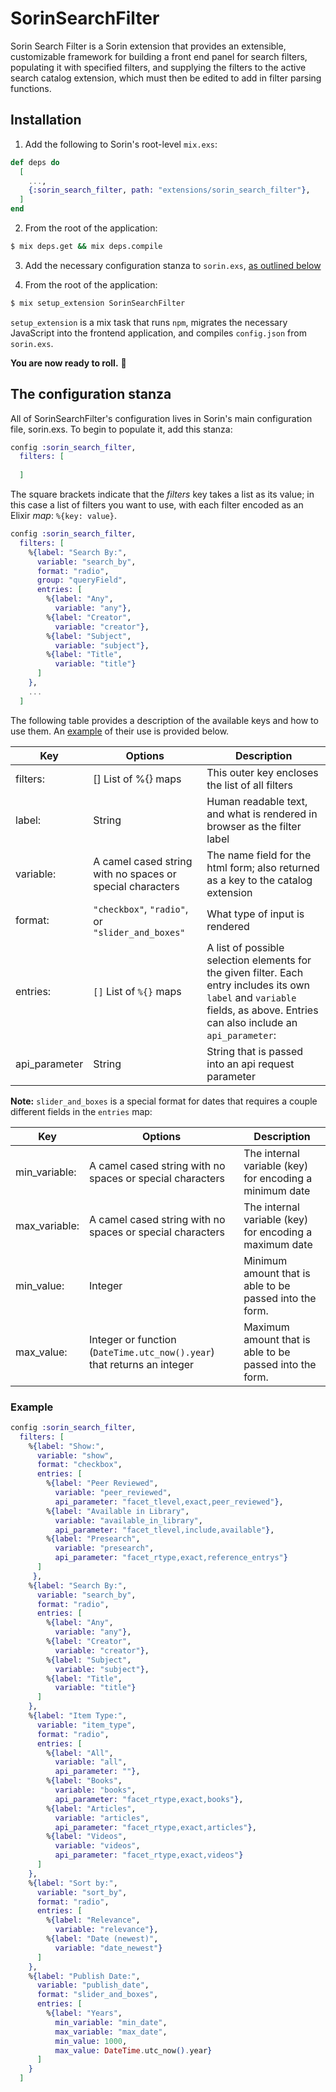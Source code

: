 # SorinSearchFilter

Sorin Search Filter is a Sorin extension that provides an extensible, customizable framework for building a front end panel for search filters, populating it with specified filters, and supplying the filters to the active search catalog extension, which must then be edited to add in filter parsing functions.

## Installation

1. Add the following to Sorin's root-level `mix.exs`:

```elixir
def deps do
  [
    ...,
    {:sorin_search_filter, path: "extensions/sorin_search_filter"},
  ]
end
```

2. From the root of the application:

```sh
$ mix deps.get && mix deps.compile
```

3. Add the necessary configuration stanza to `sorin.exs`, [as outlined below](#the-configuration-stanza)

4. From the root of the application:

```sh
$ mix setup_extension SorinSearchFilter
```

`setup_extension` is a mix task that runs `npm`, migrates the necessary JavaScript into the frontend application, and compiles `config.json` from `sorin.exs`.

**You are now ready to roll.** :red_car:

## The configuration stanza

All of SorinSearchFilter's configuration lives in Sorin's main configuration file, sorin.exs. To begin to populate it, add this stanza:

```elixir
config :sorin_search_filter,
  filters: [
  
  ]
```

The square brackets indicate that the _filters_ key takes a list as its value; in this case a list of filters you want to use, with each filter encoded as an Elixir _map_: `%{key: value}`.

```elixir
config :sorin_search_filter,
  filters: [
    %{label: "Search By:",
      variable: "search_by",
      format: "radio",
      group: "queryField",
      entries: [
        %{label: "Any",
          variable: "any"},
        %{label: "Creator",
          variable: "creator"},
        %{label: "Subject",
          variable: "subject"},
        %{label: "Title",
          variable: "title"}
      ]
    },
    ...
  ]
```

The following table provides a description of the available keys and how to use them. An [example](#example) of their use is provided below.

Key | Options | Description
--- | --- | ---
filters: | [] List of %{} maps | This outer key encloses the list of all filters
label: | String | Human readable text, and what is rendered in browser as the filter label
variable: | A camel cased string with no spaces or special characters | The name field for the html form; also returned as a key to the catalog extension
format: | `"checkbox"`, `"radio"`, or `"slider_and_boxes"` | What type of input is rendered
entries: | `[]` List of `%{}` maps | A list of possible selection elements for the given filter. Each entry includes its own `label` and `variable` fields, as above. Entries can also include an `api_parameter`:
api_parameter | String | String that is passed into an api request parameter

**Note:** `slider_and_boxes` is a special format for dates that requires a couple different fields in the `entries` map:

Key | Options | Description
--- | --- | ---
min_variable: | A camel cased string with no spaces or special characters | The internal variable (key) for encoding a minimum date
max_variable: | A camel cased string with no spaces or special characters | The internal variable (key) for encoding a maximum date
min_value: | Integer | Minimum amount that is able to be passed into the form.
max_value: | Integer or function (`DateTime.utc_now().year`) that returns an integer | Maximum amount that is able to be passed into the form.

### Example

```elixir
config :sorin_search_filter,
  filters: [
    %{label: "Show:",
      variable: "show",
      format: "checkbox",
      entries: [
        %{label: "Peer Reviewed",
          variable: "peer_reviewed",
          api_parameter: "facet_tlevel,exact,peer_reviewed"},
        %{label: "Available in Library",
          variable: "available_in_library",
          api_parameter: "facet_tlevel,include,available"},
        %{label: "Presearch",
          variable: "presearch",
          api_parameter: "facet_rtype,exact,reference_entrys"}
      ]
     },
    %{label: "Search By:",
      variable: "search_by",
      format: "radio",
      entries: [
        %{label: "Any",
          variable: "any"},
        %{label: "Creator",
          variable: "creator"},
        %{label: "Subject",
          variable: "subject"},
        %{label: "Title",
          variable: "title"}
      ]
    },
    %{label: "Item Type:",
      variable: "item_type",
      format: "radio",
      entries: [
        %{label: "All",
          variable: "all",
          api_parameter: ""},
        %{label: "Books",
          variable: "books",
          api_parameter: "facet_rtype,exact,books"},
        %{label: "Articles",
          variable: "articles",
          api_parameter: "facet_rtype,exact,articles"},
        %{label: "Videos",
          variable: "videos",
          api_parameter: "facet_rtype,exact,videos"}
      ]
    },
    %{label: "Sort by:",
      variable: "sort_by",
      format: "radio",
      entries: [
        %{label: "Relevance",
          variable: "relevance"},
        %{label: "Date (newest)",
          variable: "date_newest"}
      ]
    },
    %{label: "Publish Date:",
      variable: "publish_date",
      format: "slider_and_boxes",
      entries: [
        %{label: "Years",
          min_variable: "min_date",
          max_variable: "max_date",
          min_value: 1000,
          max_value: DateTime.utc_now().year}
      ]
    }
  ]
```


